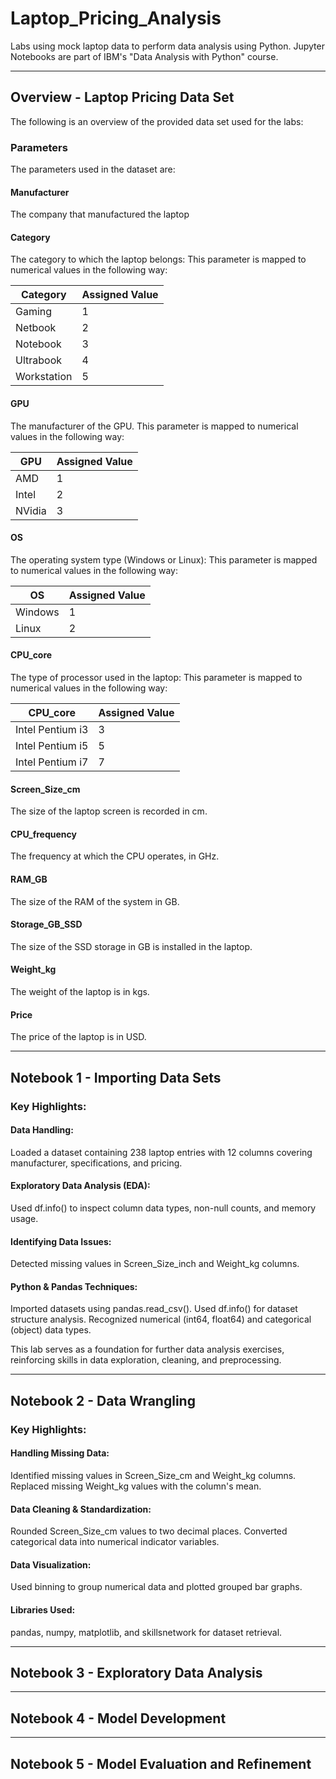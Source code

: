 # Laptop_Pricing_Analysis
Labs using mock laptop data to perform data analysis using Python. Jupyter Notebooks are part of IBM's "Data Analysis with Python" course.

----------------------------------------------------------------------------------------------------------------------------------------------------
## Overview - Laptop Pricing Data Set
The following is an overview of the provided data set used for the labs:

### Parameters
The parameters used in the dataset are:

#### Manufacturer
The company that manufactured the laptop

#### Category
The category to which the laptop belongs: This parameter is mapped to numerical values in the following way:

|  Category    |  Assigned Value  |
|--------------|------------------|
|  Gaming	     |  1               |
|  Netbook     |  2               |
|  Notebook	   |  3               |
|  Ultrabook   |  4               |
|  Workstation |  5               |

#### GPU
The manufacturer of the GPU. This parameter is mapped to numerical values in the following way:

|  GPU         |  Assigned Value  |
|--------------|------------------|
|  AMD	       |  1               |
|  Intel       |  2               |
|  NVidia	     |  3               |

#### OS
The operating system type (Windows or Linux): This parameter is mapped to numerical values in the following way:

|  OS          |  Assigned Value  |
|--------------|------------------|
|  Windows	   |  1               |
|  Linux       |  2               |

#### CPU_core
The type of processor used in the laptop: This parameter is mapped to numerical values in the following way:

|  CPU_core          |  Assigned Value  |
|--------------------|------------------|
|  Intel Pentium i3	 |  3               |
|  Intel Pentium i5  |  5               |
|  Intel Pentium i7	 |  7               |

#### Screen_Size_cm
The size of the laptop screen is recorded in cm.

#### CPU_frequency
The frequency at which the CPU operates, in GHz.

#### RAM_GB
The size of the RAM of the system in GB.

#### Storage_GB_SSD
The size of the SSD storage in GB is installed in the laptop.

#### Weight_kg
The weight of the laptop is in kgs.

#### Price
The price of the laptop is in USD.

----------------------------------------------------------------------------------------------------------------------------------------------------
## Notebook 1 - Importing Data Sets

### Key Highlights:

#### Data Handling:
Loaded a dataset containing 238 laptop entries with 12 columns covering manufacturer, specifications, and pricing.

#### Exploratory Data Analysis (EDA): 
Used df.info() to inspect column data types, non-null counts, and memory usage.

#### Identifying Data Issues: 
Detected missing values in Screen_Size_inch and Weight_kg columns.

#### Python & Pandas Techniques:
Imported datasets using pandas.read_csv().
Used df.info() for dataset structure analysis.
Recognized numerical (int64, float64) and categorical (object) data types.

This lab serves as a foundation for further data analysis exercises, reinforcing skills in data exploration, cleaning, and preprocessing.

----------------------------------------------------------------------------------------------------------------------------------------------------
## Notebook 2 - Data Wrangling

### Key Highlights:

#### Handling Missing Data:
Identified missing values in Screen_Size_cm and Weight_kg columns.
Replaced missing Weight_kg values with the column's mean.

#### Data Cleaning & Standardization:
Rounded Screen_Size_cm values to two decimal places.
Converted categorical data into numerical indicator variables.

#### Data Visualization:
Used binning to group numerical data and plotted grouped bar graphs.

#### Libraries Used:
pandas, numpy, matplotlib, and skillsnetwork for dataset retrieval.

----------------------------------------------------------------------------------------------------------------------------------------------------
## Notebook 3 - Exploratory Data Analysis

----------------------------------------------------------------------------------------------------------------------------------------------------
## Notebook 4 - Model Development

----------------------------------------------------------------------------------------------------------------------------------------------------
## Notebook 5 - Model Evaluation and Refinement
